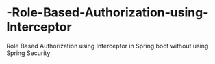 # -Role-Based-Authorization-using-Interceptor
Role Based Authorization using Interceptor in Spring boot without using Spring Security
